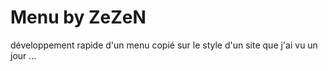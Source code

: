Menu by ZeZeN
==========

développement rapide d'un menu copié sur le style d'un site que j'ai vu un jour ...
